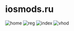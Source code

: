 # iosmods.ru
![home](https://user-images.githubusercontent.com/47417767/207536913-f0b1f3c2-9413-4551-9292-3464881e1da2.png)
![reg](https://user-images.githubusercontent.com/47417767/207536951-c406210d-368a-4c1b-9e54-63a9a50e49f8.png)
![index](https://user-images.githubusercontent.com/47417767/207536972-cae0295e-df9d-4e54-989d-1001d7400439.png)
![vhod](https://user-images.githubusercontent.com/47417767/207536978-8fa473cb-00ae-4dc0-b742-424969ea8778.png)
